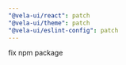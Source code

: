 ```yaml
---
"@vela-ui/react": patch
"@vela-ui/theme": patch
"@vela-ui/eslint-config": patch
---
```


fix npm package
